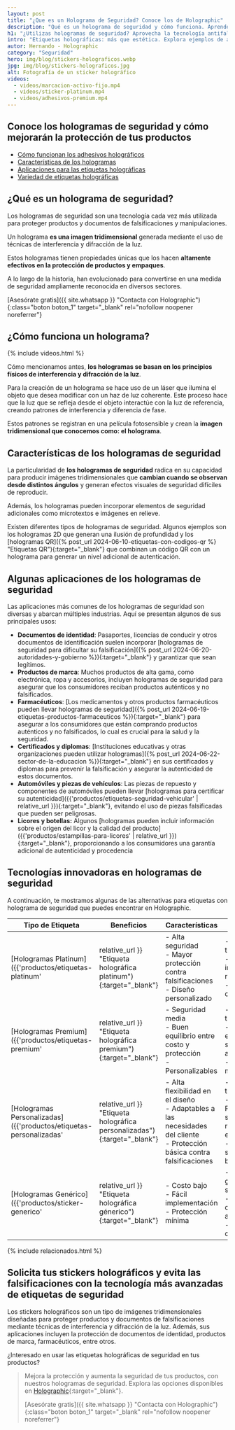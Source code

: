 ```yaml
---
layout: post
title: "¿Que es un Holograma de Seguridad? Conoce los de Holographic"
description: "Qué es un holograma de seguridad y cómo funciona. Aprende sobre sus aplicaciones en protección de documentos y productos. Guía completa con ejemplos."
h1: "¿Utilizas hologramas de seguridad? Aprovecha la tecnología antifalsificación"
intro: "Etiquetas holográficas: más que estética. Explora ejemplos de autenticación en productos y documentos."
autor: Hernando - Holographic
category: "Seguridad"
hero: img/blog/stickers-holograficos.webp
jpg: img/blog/stickers-holograficos.jpg
alt: Fotografía de un sticker holográfico
videos:
  - videos/marcacion-activo-fijo.mp4
  - videos/sticker-platinum.mp4
  - videos/adhesivos-premium.mp4
---
```

## Conoce los hologramas de seguridad y cómo mejorarán la protección de tus productos

- [Cómo funcionan los adhesivos holográficos](#cómo-funciona-un-holograma)
- [Características de los hologramas](#características-de-los-hologramas-de-seguridad)
- [Aplicaciones para las etiquetas holográficas](#algunas-aplicaciones-de-los-hologramas-de-seguridad)
- [Variedad de etiquetas holográficas](#tecnologías-innovadoras-en-hologramas-de-seguridad)

## ¿Qué es un holograma de seguridad?

Los hologramas de seguridad son una tecnología cada vez más utilizada para proteger productos y documentos de falsificaciones y manipulaciones.

Un holograma **es una imagen tridimensional** generada mediante el uso de técnicas de interferencia y difracción de la luz.

Estos hologramas tienen propiedades únicas que los hacen **altamente efectivos en la protección de productos y empaques**.

A lo largo de la historia, han evolucionado para convertirse en una medida de seguridad ampliamente reconocida en diversos sectores.

[Asesórate gratis]({{ site.whatsapp }} "Contacta con Holographic"){:class="boton boton_1" target="_blank" rel="nofollow noopener noreferrer"}

## ¿Cómo funciona un holograma?

{% include videos.html %}

Cómo mencionamos antes, **los hologramas se basan en los principios físicos de interferencia y difracción de la luz**.

Para la creación de un holograma se hace uso de un láser que ilumina el objeto que desea modificar con un haz de luz coherente. Este proceso hace que la luz que se refleja desde el objeto interactúe con la luz de referencia, creando patrones de interferencia y diferencia de fase.

Estos patrones se registran en una película fotosensible y crean la **imagen tridimensional que conocemos como: el holograma**.

## Características de los hologramas de seguridad

La particularidad de **los hologramas de seguridad** radica en su capacidad para producir imágenes tridimensionales que **cambian cuando se observan desde distintos ángulos** y generan efectos visuales de seguridad difíciles de reproducir.

Además, los hologramas pueden incorporar elementos de seguridad adicionales como microtextos e imágenes en relieve.

Existen diferentes tipos de hologramas de seguridad. Algunos ejemplos son los hologramas 2D que generan una ilusión de profundidad y los [hologramas QR]({% post_url 2024-06-10-etiquetas-con-codigos-qr %} "Etiquetas QR"){:target="_blank"} que combinan un código QR con un holograma para generar un nivel adicional de autenticación.

## Algunas aplicaciones de los hologramas de seguridad

Las aplicaciones más comunes de los hologramas de seguridad son diversas y abarcan múltiples industrias. Aquí se presentan algunos de sus principales usos:

- **Documentos de identidad**: Pasaportes, licencias de conducir y otros documentos de identificación suelen incorporar [hologramas de seguridad para dificultar su falsificación]({% post_url 2024-06-20-autoridades-y-gobierno %}){:target="_blank"} y garantizar que sean legítimos.
- **Productos de marca**: Muchos productos de alta gama, como electrónica, ropa y accesorios, incluyen hologramas de seguridad para asegurar que los consumidores reciban productos auténticos y no falsificados.
- **Farmacéuticos**: [Los medicamentos y otros productos farmacéuticos pueden llevar hologramas de seguridad]({% post_url 2024-06-19-etiquetas-productos-farmaceuticos %}){:target="_blank"} para asegurar a los consumidores que están comprando productos auténticos y no falsificados, lo cual es crucial para la salud y la seguridad.
- **Certificados y diplomas**: [Instituciones educativas y otras organizaciones pueden utilizar hologramas]({% post_url 2024-06-22-sector-de-la-educacion %}){:target="_blank"} en sus certificados y diplomas para prevenir la falsificación y asegurar la autenticidad de estos documentos.
- **Automóviles y piezas de vehículos**: Las piezas de repuesto y componentes de automóviles pueden llevar [hologramas para certificar su autenticidad]({{'productos/etiquetas-seguridad-vehicular' | relative_url }}){:target="_blank"}, evitando el uso de piezas falsificadas que pueden ser peligrosas.
- **Licores y botellas:** Algunos [hologramas pueden incluir información sobre el origen del licor y la calidad del producto]({{'productos/estampillas-para-licores' | relative_url }}){:target="_blank"}, proporcionando a los consumidores una garantía adicional de autenticidad y procedencia

## Tecnologías innovadoras en hologramas de seguridad

A continuación, te mostramos algunas de las alternativas para etiquetas con holograma de seguridad que puedes encontrar en Holographic.

| Tipo de Etiqueta | Beneficios | Características | Diferencias |
| --- | --- | --- | --- |
| [Hologramas Platinum]({{'productos/etiquetas-platinum' | relative_url }} "Etiqueta holográfica platinum"){:target="_blank"} | - Alta seguridad<br>- Mayor protección contra falsificaciones<br>- Diseño personalizado | - Imágenes tridimensionales<br>- Microtextos e imágenes en relieve<br>- Alta durabilidad | - Nivel de seguridad superior<br>- **Mayor complejidad en el diseño** |
| [Hologramas Premium]({{'productos/etiquetas-premium' | relative_url }} "Etiqueta holográfica premium"){:target="_blank"} | - Seguridad media<br>- Buen equilibrio entre costo y protección<br>- Personalizables | - Imágenes tridimensionales<br>- Menos elementos de seguridad adicionales<br>- Durabilidad media | - Nivel de seguridad superior<br>- **Menor costo que el Platinum** |
| [Hologramas Personalizadas]({{'productos/etiquetas-personalizadas' | relative_url }} "Etiqueta holográfica personalizadas"){:target="_blank"} | - Alta flexibilidad en el diseño<br>- Adaptables a las necesidades del cliente<br>- Protección básica contra falsificaciones | - Imágenes tridimensionales<br>- Personalización según requerimientos específicos<br>- Elementos de seguridad básicos | - **Mayor flexibilidad en el diseño**<br>- Protección básica, menos elementos de seguridad adicionales |
| [Hologramas Genérico]({{'productos/sticker-generico' | relative_url }} "Etiqueta holográfica génerico"){:target="_blank"} | - Costo bajo<br>- Fácil implementación<br>- Protección mínima | - Elementos gráficos simples<br>- Sin elementos de seguridad avanzados<br>- Baja durabilidad | - **Menor costo**<br>- Con patrones repetidos |

{% include relacionados.html %}

## Solicita tus stickers holográficos y evita las falsificaciones con la tecnología más avanzadas de etiquetas de seguridad

Los stickers holográficos son un tipo de imágenes tridimensionales diseñadas para proteger productos y documentos de falsificaciones mediante técnicas de interferencia y difracción de la luz. Además, sus aplicaciones incluyen la protección de documentos de identidad, productos de marca, farmacéuticos, entre otros⁠.

¿Interesado en usar las etiquetas holográficas de seguridad en tus productos?

>Mejora la protección y aumenta la seguridad de tus productos, con nuestros hologramas de seguridad. Explora las opciones disponibles en [Holographic](/){:target="_blank"}⁠.
>
>[Asesórate gratis]({{ site.whatsapp }} "Contacta con Holographic"){:class="boton boton_1" target="_blank" rel="nofollow noopener noreferrer"}
